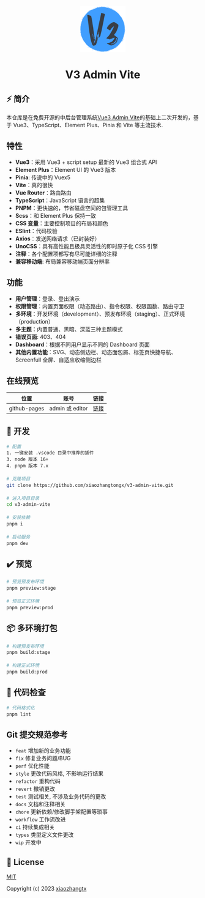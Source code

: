 <div align="center">
  <img alt="V3 Admin Vite Logo" width="120" height="120" src="./src/assets/layout/logo.png">
  <h1>V3 Admin Vite</h1>
</div>

## ⚡ 简介

本仓库是在免费开源的中后台管理系统[Vue3  Admin Vite](https://github.com/un-pany/v3-admin-vite)的基础上二次开发的，基于 Vue3、TypeScript、Element Plus、Pinia 和 Vite 等主流技术.

## 特性

- **Vue3**：采用 Vue3 + script setup 最新的 Vue3 组合式 API
- **Element Plus**：Element UI 的 Vue3 版本
- **Pinia**: 传说中的 Vuex5
- **Vite**：真的很快
- **Vue Router**：路由路由
- **TypeScript**：JavaScript 语言的超集
- **PNPM**：更快速的，节省磁盘空间的包管理工具
- **Scss**：和 Element Plus 保持一致
- **CSS 变量**：主要控制项目的布局和颜色
- **ESlint**：代码校验
- **Axios**：发送网络请求（已封装好）
- **UnoCSS**：具有高性能且极具灵活性的即时原子化 CSS 引擎
- **注释**：各个配置项都写有尽可能详细的注释
- **兼容移动端**: 布局兼容移动端页面分辨率

## 功能

- **用户管理**：登录、登出演示
- **权限管理**：内置页面权限（动态路由）、指令权限、权限函数、路由守卫
- **多环境**：开发环境（development）、预发布环境（staging）、正式环境（production）
- **多主题**：内置普通、黑暗、深蓝三种主题模式
- **错误页面**: 403、404
- **Dashboard**：根据不同用户显示不同的 Dashboard 页面
- **其他内置功能**：SVG、动态侧边栏、动态面包屑、标签页快捷导航、Screenfull 全屏、自适应收缩侧边栏

## 在线预览

| 位置         | 账号            | 链接                                            |
| ------------ | --------------- | ----------------------------------------------- |
| github-pages | admin 或 editor | [链接](https://www.xiaozhangtx.top/v3-admin-vite) |

## 🚀 开发

```bash
# 配置
1. 一键安装 .vscode 目录中推荐的插件
3. node 版本 16+
4. pnpm 版本 7.x

# 克隆项目
git clone https://github.com/xiaozhangtongx/v3-admin-vite.git

# 进入项目目录
cd v3-admin-vite

# 安装依赖
pnpm i

# 启动服务
pnpm dev
```

## ✔️ 预览

```bash
# 预览预发布环境
pnpm preview:stage

# 预览正式环境
pnpm preview:prod
```

## 📦️ 多环境打包

```bash
# 构建预发布环境
pnpm build:stage

# 构建正式环境
pnpm build:prod
```

## 🔧 代码检查

```bash
# 代码格式化
pnpm lint
```

## Git 提交规范参考

- `feat` 增加新的业务功能
- `fix` 修复业务问题/BUG
- `perf` 优化性能
- `style` 更改代码风格, 不影响运行结果
- `refactor` 重构代码
- `revert` 撤销更改
- `test` 测试相关, 不涉及业务代码的更改
- `docs` 文档和注释相关
- `chore` 更新依赖/修改脚手架配置等琐事
- `workflow` 工作流改进
- `ci` 持续集成相关
- `types` 类型定义文件更改
- `wip` 开发中

## 📄 License

[MIT](./LICENSE)

Copyright (c) 2023 [xiaozhangtx](https://github.com/xiaozhangtongx)

